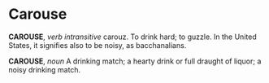 # Carouse

**CAROUSE**, _verb intransitive_ carouz. To drink hard; to guzzle. In the United States, it signifies also to be noisy, as bacchanalians.

**CAROUSE**, _noun_ A drinking match; a hearty drink or full draught of liquor; a noisy drinking match.